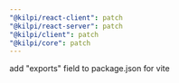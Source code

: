 ```yaml
---
"@kilpi/react-client": patch
"@kilpi/react-server": patch
"@kilpi/client": patch
"@kilpi/core": patch
---
```


add "exports" field to package.json for vite
